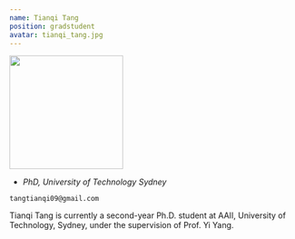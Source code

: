 ```yaml
---
name: Tianqi Tang
position: gradstudent
avatar: tianqi_tang.jpg
---
```


<img width="200" src="{{site.baseurl}}/images/people/{{page.avatar}}" data-action="zoom">

- _PhD, University of Technology Sydney_<br>
<!--- _Science coach. Collaborator. Transdisciplinary optimist._-->

<i class="fa fa-envelope-o"></i> `tangtianqi09@gmail.com`

Tianqi Tang is currently a second-year Ph.D. student at AAII, University of Technology, Sydney, under the supervision of Prof. Yi Yang.
